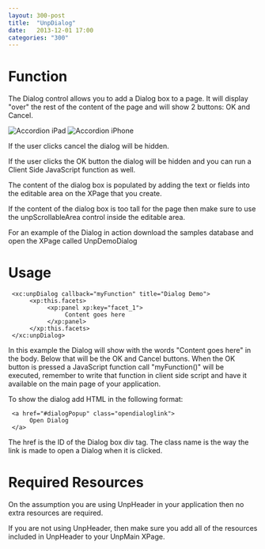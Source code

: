 ```yaml
---
layout: 300-post
title:  "UnpDialog"
date:   2013-12-01 17:00
categories: "300"
---
```


# Function
The Dialog control allows you to add a Dialog box to a page. It will display "over" the rest of the content of the page and will show 2 buttons: OK and Cancel.

![Accordion iPad](http://teamstudio.s3.amazonaws.com/images/dialog-ipad.png)
![Accordion iPhone](http://teamstudio.s3.amazonaws.com/images/dialog-iphone.png)

If the user clicks cancel the dialog will be hidden.

If the user clicks the OK button the dialog will be hidden and you can run a Client Side JavaScript function as well.

The content of the dialog box is populated by adding the text or fields into the editable area on the XPage that you create. 

If the content of the dialog box is too tall for the page then make sure to use the unpScrollableArea control inside the editable area.

For an example of the Dialog in action download the samples database and open the XPage called UnpDemoDialog

# Usage

<pre class="CICodeFormatter" ><code class="CICodeFormatter"> &lt;xc:unpDialog callback="myFunction" title="Dialog Demo"&gt;  
      &lt;xp:this.facets&gt;  
           &lt;xp:panel xp:key="facet_1"&gt;  
                Content goes here  
           &lt;/xp:panel&gt;  
      &lt;/xp:this.facets&gt;  
 &lt;/xc:unpDialog&gt;  
</code></pre>

In this example the Dialog will show with the words "Content goes here" in the body. Below that will be the OK and Cancel buttons. When the OK button is pressed a JavaScript function call "myFunction()" will be executed, remember to write that function in client side script and have it available on the main page of your application.

To show the dialog add HTML in the following format:

<pre class="CICodeFormatter" ><code class="CICodeFormatter"> &lt;a href="#dialogPopup" class="opendialoglink"&gt;  
      Open Dialog  
 &lt;/a&gt;  
</code></pre>

The href is the ID of the Dialog box div tag. The class name is the way the link is made to open a Dialog when it is clicked.

# Required Resources
On the assumption you are using UnpHeader in your application then no extra resources are required.

If you are not using UnpHeader, then make sure you add all of the resources included in UnpHeader to your UnpMain XPage.